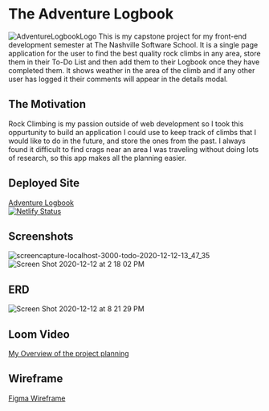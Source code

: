 # The Adventure Logbook
![AdventureLogbookLogo](https://user-images.githubusercontent.com/66916708/101431299-35153c00-38cc-11eb-9dac-6155df5d3bd9.png)
This is my capstone project for my front-end development semester at The Nashville Software School. It is a single page application for the user to find the best quality rock climbs in any area, store them in their To-Do List and then add them to their Logbook once they have completed them. It shows weather in the area of the climb and if any other user has logged it their comments will appear in the details modal. 

## The Motivation
Rock Climbing is my passion outside of web development so I took this oppurtunity to build an application I could use to keep track of climbs that I would like to do in the future, and store the ones from the past. I always found it difficult to find crags near an area I was traveling without doing lots of research, so this app makes all the planning easier.

## Deployed Site
[Adventure Logbook](https://adventure-logbook.netlify.app/) <br/>[![Netlify Status](https://api.netlify.com/api/v1/badges/0f5ae98c-20fe-4f8c-b3f0-aeb0fe5d4963/deploy-status)](https://app.netlify.com/sites/adventure-logbook/deploys)

## Screenshots
![screencapture-localhost-3000-todo-2020-12-12-13_47_35](https://user-images.githubusercontent.com/66916708/101994007-99e1e500-3c84-11eb-85f5-e7becbd4f039.png)
![Screen Shot 2020-12-12 at 2 18 02 PM](https://user-images.githubusercontent.com/66916708/101994046-e0374400-3c84-11eb-8528-0b83f68426df.png)

## ERD
![Screen Shot 2020-12-12 at 8 21 29 PM](https://user-images.githubusercontent.com/66916708/102001420-a92e5600-3cb7-11eb-8095-a07db02ecfc8.png)

## Loom Video
[My Overview of the project planning](https://www.loom.com/share/0574a09eaec242f3821c712b15bbd349)

## Wireframe
[Figma Wireframe](https://www.figma.com/file/AKMpFD8OXHPdk5E5DRpWBj/Adventure-Logbook-Front-End-Capstone?node-id=12%3A4017)

